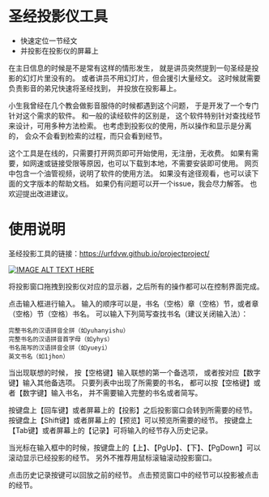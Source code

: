 # 圣经投影仪工具
- 快速定位一节经文
- 并投影在投影仪的屏幕上

在主日信息的时候是不是常有这样的情形发生，
就是讲员突然提到一句圣经是投影的幻灯片里没有的。
或者讲员不用幻灯片，但会援引大量经文。
这时候就需要负责影音的弟兄快速将圣经找到，
并投放在投影幕上。

小生我曾经在几个教会做影音服侍的时候都遇到这个问题，
于是开发了一个专门针对这个需求的软件。
和一般的读经软件的区别是，
这个软件特别针对查找经节来设计，可用多种方法检索。
也考虑到投影仪的使用，所以操作和显示是分离的，
会众不会看到检索的过程，而只会看到经节。

这个工具是在线的，只需要打开网页即可开始使用，无注册，无收费。
如果有需要，如网速或链接受限等原因，也可以下载到本地，不需要安装即可使用。
网页中包含一个油管视频，说明了软件的使用方法。
如果没有途径观看，也可以读下面的文字版本的帮助文档。
如果仍有问题可以开一个issue，我会尽力解答。
也欢迎提出改进建议。


# 使用说明

圣经投影工具的链接：https://urfdvw.github.io/projectproject/

[![IMAGE ALT TEXT HERE](https://img.youtube.com/vi/RZhx7cPtVw0/0.jpg)](https://www.youtube.com/watch?v=RZhx7cPtVw0)
[](https://stackoverflow.com/a/16079387/7037749)

将投影窗口拖拽到投影仪对应的显示器，之后所有的操作都可以在控制界面完成。

点击输入框进行输入。 输入的顺序可以是，书名（空格）章（空格）节，或者章（空格）节（空格）书名。 可以输入下列简写查找书名（建议关闭输入法）：

```
完整书名的汉语拼音全拼（如yuhanyishu）
完整书名的汉语拼音首字母（如yhys）
书名简写的汉语拼音全拼（如yueyi）
英文书名（如1jhon）
```

当出现联想的时候， 按【空格键】输入联想的第一个备选项， 或者按对应【数字键】输入其他备选项。 只要列表中出现了所需要的书名， 都可以按【空格键】或者【数字键】输入书名， 并不需要输入完整的书名或者简写。

按键盘上【回车键】或者屏幕上的【投影】之后投影窗口会转到所需要的经节。 按键盘上【Shift键】或者屏幕上的【预览】可以预览所需要的经节。 按键盘上【Tab键】或者屏幕上的【记录】可将输入的经节存入历史记录。

当光标在输入框中的时候，按键盘上的【上】、【PgUp】、【下】、【PgDown】可以滚动显示已经投影的经节。 另外不推荐用鼠标滚轴滚动投影窗口。

点击历史记录按键可以回放之前的经节。 点击预览窗口中的经节可以投影被点击的经节。